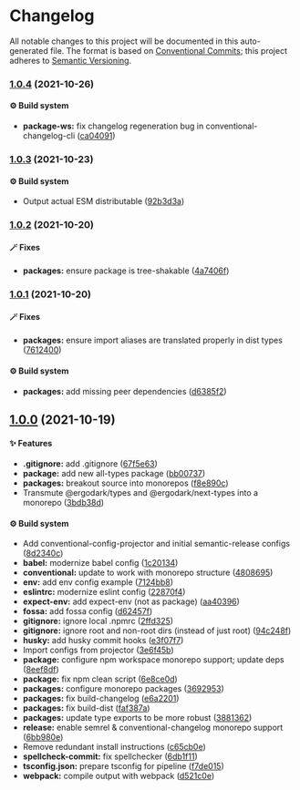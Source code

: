 # Changelog

All notable changes to this project will be documented in this auto-generated
file. The format is based on [Conventional Commits][35]; this project adheres to
[Semantic Versioning][36].

### [1.0.4][37] (2021-10-26)

#### ⚙️ Build system

- **package-ws:** fix changelog regeneration bug in conventional-changelog-cli
  ([ca04091][38])

### [1.0.3][1] (2021-10-23)

#### ⚙️ Build system

- Output actual ESM distributable ([92b3d3a][2])

### [1.0.2][3] (2021-10-20)

#### 🪄 Fixes

- **packages:** ensure package is tree-shakable ([4a7406f][4])

### [1.0.1][5] (2021-10-20)

#### 🪄 Fixes

- **packages:** ensure import aliases are translated properly in dist types
  ([7612400][6])

#### ⚙️ Build system

- **packages:** add missing peer dependencies ([d6385f2][7])

## [1.0.0][8] (2021-10-19)

#### ✨ Features

- **.gitignore:** add .gitignore ([67f5e63][9])
- **package:** add new all-types package ([bb00737][10])
- **packages:** breakout source into monorepos ([f8e890c][11])
- Transmute @ergodark/types and @ergodark/next-types into a monorepo
  ([3bdb38d][12])

#### ⚙️ Build system

- Add conventional-config-projector and initial semantic-release configs
  ([8d2340c][13])
- **babel:** modernize babel config ([1c20134][14])
- **conventional:** update to work with monorepo structure ([4808695][15])
- **env:** add env config example ([7124bb8][16])
- **eslintrc:** modernize eslint config ([22870f4][17])
- **expect-env:** add expect-env (not as package) ([aa40396][18])
- **fossa:** add fossa config ([d62457f][19])
- **gitignore:** ignore local .npmrc ([2ffd325][20])
- **gitignore:** ignore root and non-root dirs (instead of just root)
  ([94c248f][21])
- **husky:** add husky commit hooks ([e3f07f7][22])
- Import configs from projector ([3e6f45b][23])
- **package:** configure npm workspace monorepo support; update deps
  ([8eef8df][24])
- **package:** fix npm clean script ([6e8ce0d][25])
- **packages:** configure monorepo packages ([3692953][26])
- **packages:** fix build-changelog ([e6a2201][27])
- **packages:** fix build-dist ([faf387a][28])
- **packages:** update type exports to be more robust ([3881362][29])
- **release:** enable semrel & conventional-changelog monorepo support
  ([6bb980e][30])
- Remove redundant install instructions ([c65cb0e][31])
- **spellcheck-commit:** fix spellchecker ([6db1f11][32])
- **tsconfig.json:** prepare tsconfig for pipeline ([f7de015][33])
- **webpack:** compile output with webpack ([d521c0e][34])

[1]:
  https://github.com/Xunnamius/typescript-utils/compare/all-types@1.0.2...all-types@1.0.3
[2]:
  https://github.com/Xunnamius/typescript-utils/commit/92b3d3a3b2941443f169d47f4af5a52fea7f56e1
[3]:
  https://github.com/Xunnamius/typescript-utils/compare/all-types@1.0.1...all-types@1.0.2
[4]:
  https://github.com/Xunnamius/typescript-utils/commit/4a7406fb409130a8d600e74ef587d3faf9026b87
[5]:
  https://github.com/Xunnamius/typescript-utils/compare/all-types@1.0.0...all-types@1.0.1
[6]:
  https://github.com/Xunnamius/typescript-utils/commit/76124005a0af5a2af18d462353485c2a7a8d5bfd
[7]:
  https://github.com/Xunnamius/typescript-utils/commit/d6385f2f5314e985fcc406c0a2543128f249d885
[8]:
  https://github.com/Xunnamius/typescript-utils/compare/67f5e63863018babf847f4bbf21960b91eb1e7b8...all-types@1.0.0
[9]:
  https://github.com/Xunnamius/typescript-utils/commit/67f5e63863018babf847f4bbf21960b91eb1e7b8
[10]:
  https://github.com/Xunnamius/typescript-utils/commit/bb00737a6b11e041836bb85f30ceadd8196cc1b6
[11]:
  https://github.com/Xunnamius/typescript-utils/commit/f8e890cb7b60726f9fb416653cb81a43dfb98e54
[12]:
  https://github.com/Xunnamius/typescript-utils/commit/3bdb38d8bd7979b8b9dbb8f2639aa1349468d660
[13]:
  https://github.com/Xunnamius/typescript-utils/commit/8d2340c4bc9af4282fe7e78679ad296bedd15f65
[14]:
  https://github.com/Xunnamius/typescript-utils/commit/1c201343df5d01a95cae187b0c3b496c7678adf3
[15]:
  https://github.com/Xunnamius/typescript-utils/commit/48086952bb3570b03812e3eb8f607a3ca27d4229
[16]:
  https://github.com/Xunnamius/typescript-utils/commit/7124bb819c6f6aeac861ff88c054edd470f04c45
[17]:
  https://github.com/Xunnamius/typescript-utils/commit/22870f4c65ffd8eafeaacf201912951dc62abec0
[18]:
  https://github.com/Xunnamius/typescript-utils/commit/aa40396f4cda8ec6b983e2bf423fef95b0660cd5
[19]:
  https://github.com/Xunnamius/typescript-utils/commit/d62457f26654d6e275b3415675c535c4d014e13e
[20]:
  https://github.com/Xunnamius/typescript-utils/commit/2ffd325268043b775e67bb2e0a561c44d1e45e24
[21]:
  https://github.com/Xunnamius/typescript-utils/commit/94c248f245f753b98c44e5f72955735aa958b81c
[22]:
  https://github.com/Xunnamius/typescript-utils/commit/e3f07f73f7a39cc7d897a7507c793620afe6c006
[23]:
  https://github.com/Xunnamius/typescript-utils/commit/3e6f45b73b6af25af008c542bbb0bdc2a544d186
[24]:
  https://github.com/Xunnamius/typescript-utils/commit/8eef8df98bb7539d105b91b6d254b78f56ca6f86
[25]:
  https://github.com/Xunnamius/typescript-utils/commit/6e8ce0d0a945a5ff4c65c9400df387b51197af11
[26]:
  https://github.com/Xunnamius/typescript-utils/commit/3692953ca8156babf7b1e7584e042bc09820bce6
[27]:
  https://github.com/Xunnamius/typescript-utils/commit/e6a2201cea079bf34e9c2ef8d7fed216ea7911ca
[28]:
  https://github.com/Xunnamius/typescript-utils/commit/faf387a2da48fb51e02cd76017aa745198000efd
[29]:
  https://github.com/Xunnamius/typescript-utils/commit/38813620d45258fcbc9e774031bfe9ed0510eef8
[30]:
  https://github.com/Xunnamius/typescript-utils/commit/6bb980e31f1a73ff3261e67c4337c5ca9572cb85
[31]:
  https://github.com/Xunnamius/typescript-utils/commit/c65cb0e7604b52f7484ed3399a37dbac3a9b2e8f
[32]:
  https://github.com/Xunnamius/typescript-utils/commit/6db1f11391d869949f480d367d3312eddc3c5eb7
[33]:
  https://github.com/Xunnamius/typescript-utils/commit/f7de015b99cd4c0156f3187e53b9eb06a5985721
[34]:
  https://github.com/Xunnamius/typescript-utils/commit/d521c0ee45d86580f95528f987c8e92077b64e8f
[35]: https://conventionalcommits.org
[36]: https://semver.org
[37]:
  https://github.com/Xunnamius/typescript-utils/compare/all-types@1.0.3...all-types@1.0.4
[38]:
  https://github.com/Xunnamius/typescript-utils/commit/ca040911eef4fca128c377b479298a5414984035
